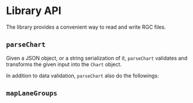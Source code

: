 # Library API

The library provides a convenient way to read and write RGC files.

## `parseChart`

Given a JSON object, or a string serialization of it, `parseChart` validates and transforms the given input into the `Chart` object.

In addition to data validation, `parseChart` also do the followings:

## `mapLaneGroups`
